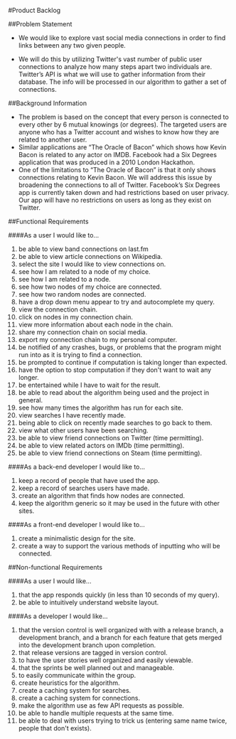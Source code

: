 #Product Backlog

##Problem Statement

* We would like to explore vast social media connections in order to find links between any two given people.

* We will do this by utilizing Twitter's vast number of public user connections to analyze how many steps apart two individuals are. Twitter’s API is what we will use to gather information from their database. The info will be processed in our algorithm to gather a set of connections.

##Background Information
* The problem is based on the concept that every person is connected to every other by 6 mutual knowings (or degrees). The targeted users are anyone who has a Twitter account and wishes to know how they are related to another user.
* Similar applications are “The Oracle of Bacon” which shows how Kevin Bacon is related to any actor on IMDB. Facebook had a Six Degrees application that was produced in a 2010 London Hackathon. 
* One of the limitations to “The Oracle of Bacon” is that it only shows connections relating to Kevin Bacon. We will address this issue by broadening the connections to all of Twitter. Facebook’s Six Degrees app is currently taken down and had restrictions based on user privacy. Our app will have no restrictions on users as long as they exist on Twitter.

##Functional Requirements

####As a user I would like to...
1. be able to view band connections on last.fm
1. be able to view article connections on Wikipedia.
1. select the site I would like to view connections on.
1. see how I am related to a node of my choice.
1. see how I am related to a node.
1. see how two nodes of my choice are connected.
1. see how two random nodes are connected.
1. have a drop down menu appear to try and autocomplete my query.
1. view the connection chain.
1. click on nodes in my connection chain.
1. view more information about each node in the chain.
1. share my connection chain on social media.
1. export my connection chain to my personal computer.
1. be notified of any crashes, bugs, or problems that the program might run into as it is trying to find a connection.
1. be prompted to continue if computation is taking longer than expected.
1. have the option to stop computation if they don't want to wait any longer.
1. be entertained while I have to wait for the result.
1. be able to read about the algorithm being used and the project in general.
1. see how many times the algorithm has run for each site.
1. view searches I have recently made.
1. being able to click on recently made searches to go back to them.
1. view what other users have been searching.
1. be able to view friend connections on Twitter (time permitting).
1. be able to view related actors on IMDb (time permitting).
1. be able to view friend connections on Steam (time permitting).

####As a back-end developer I would like to...
1. keep a record of people that have used the app.
1. keep a record of searches users have made.
1. create an algorithm that finds how nodes are connected.
1. keep the algorithm generic so it may be used in the future with other sites.

####As a front-end developer I would like to...
1. create a minimalistic design for the site.
1. create a way to support the various methods of inputting who will be connected.

##Non-functional Requirements

####As a user I would like...
1. that the app responds quickly (in less than 10 seconds of my query).
1. be able to intuitively understand website layout.

####As a developer I would like...
1. that the version control is well organized with with a release branch, a development branch, and a branch for each feature that gets merged into the development branch upon completion.
1. that release versions are tagged in version control.
1. to have the user stories well organized and easily viewable.
1. that the sprints be well planned out and manageable.
1. to easily communicate within the group.
1. create heuristics for the algorithm.
1. create a caching system for searches.
1. create a caching system for connections.
1. make the algorithm use as few API requests as possible.
1. be able to handle multiple requests at the same time.
1. be able to deal with users trying to trick us (entering same name twice, people that don't exists).
